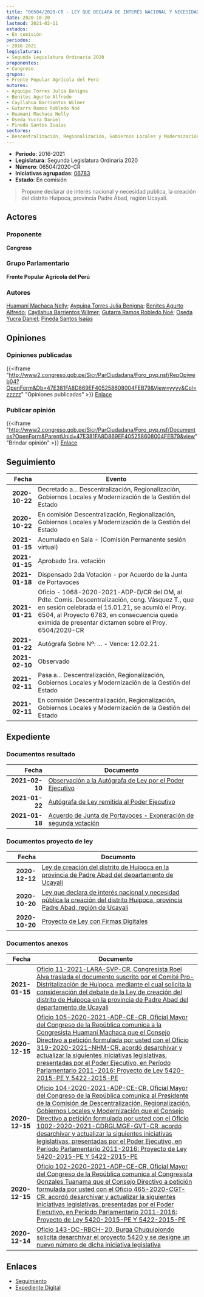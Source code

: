 ```yaml
---
title: "06504/2020-CR - LEY QUE DECLARA DE INTERÉS NACIONAL Y NECESIDAD PÚBLICA LA CREACIÓN DEL DISTRITO HUIPOCA, PROVINCIA PADRE ABAD, REGIÓN DE UCAYALI"
date: 2020-10-20
lastmod: 2021-02-11
estados:
- En comisión
periodos:
- 2016-2021
legislaturas:
- Segunda Legislatura Ordinaria 2020
proponentes:
- Congreso
grupos:
- Frente Popular Agrícola del Perú
autores:
- Ayquipa Torres Julia Benigna
- Benites Agurto Alfredo
- Cayllahua Barrientos Wilmer
- Gutarra Ramos Robledo Noé
- Huamaní Machaca Nelly
- Oseda Yucra Daniel
- Pineda Santos Isaías
sectores:
- Descentralización, Regionalización, Gobiernos Locales y Modernización de la Gestión del Estado
---
```

- **Periodo**: 2016-2021
- **Legislatura**: Segunda Legislatura Ordinaria 2020
- **Número**: 06504/2020-CR
- **Iniciativas agrupadas**: [06783](../../06700/06783)
- **Estado**: En comisión

> Propone declarar de interés nacional y necesidad pública, la creación del distrito Huipoca, provincia Padre Abad, región Ucayali.


## Actores

### Proponente

**Congreso**

### Grupo Parlamentario

**Frente Popular Agrícola del Perú**

### Autores

[Huamaní Machaca Nelly](mailto:mailto:nhuamani@congreso.gob.pe); [Ayquipa Torres Julia Benigna](mailto:mailto:jayquipa@congreso.gob.pe); [Benites Agurto Alfredo](mailto:mailto:abenites@congreso.gob.pe); [Cayllahua Barrientos Wilmer](mailto:mailto:wcayllahua@congreso.gob.pe); [Gutarra Ramos Robledo Noé](mailto:mailto:rgutarra@congreso.gob.pe); [Oseda Yucra Daniel](mailto:mailto:doseday@congreso.gob.pe); [Pineda Santos Isaías](mailto:mailto:ipineda@congreso.gob.pe)

## Opiniones

### Opiniones publicadas

{{<iframe "http://www2.congreso.gob.pe/Sicr/ParCiudadana/Foro_pvp.nsf/RepOpiweb04?OpenForm&Db=47E381FA8D869EF405258608004FEB79&View=yyyy&Col=zzzzz" "Opiniones publicadas" >}}
[Enlace](http://www2.congreso.gob.pe/Sicr/ParCiudadana/Foro_pvp.nsf/RepOpiweb04?OpenForm&Db=47E381FA8D869EF405258608004FEB79&View=yyyy&Col=zzzzz)

### Publicar opinión

{{<iframe "http://www2.congreso.gob.pe/Sicr/ParCiudadana/Foro_pvp.nsf/Documentos?OpenForm&ParentUnid=47E381FA8D869EF405258608004FEB79&view" "Brindar opinión" >}}
[Enlace](http://www2.congreso.gob.pe/Sicr/ParCiudadana/Foro_pvp.nsf/Documentos?OpenForm&ParentUnid=47E381FA8D869EF405258608004FEB79&view)


## Seguimiento

| Fecha | Evento |
|------:|--------|
| **2020-10-22** | Decretado a... Descentralización, Regionalización, Gobiernos Locales y Modernización de la Gestión del Estado |
| **2020-10-22** | En comisión Descentralización, Regionalización, Gobiernos Locales y Modernización de la Gestión del Estado |
| **2021-01-15** | Acumulado en Sala - (Comisión Permanente sesión virtual) |
| **2021-01-15** | Aprobado 1ra. votación |
| **2021-01-18** | Dispensado 2da Votación - por Acuerdo de la Junta de Portavoces |
| **2021-01-21** | Oficio - 1068-2020-2021-ADP-D/CR del OM, al Pdte. Comis. Descentralización, cong. Vásquez T., que en sesión celebrada el 15.01.21, se acumló el Proy. 6504, al Proyecto 6783, en consecuencia queda eximida de presentar dictamen sobre el Proy. 6504/2020-CR |
| **2021-01-22** | Autógrafa Sobre Nº: ... - Vence: 12.02.21. |
| **2021-02-10** | Observado |
| **2021-02-11** | Pasa a... Descentralización, Regionalización, Gobiernos Locales y Modernización de la Gestión del Estado |
| **2021-02-11** | En comisión Descentralización, Regionalización, Gobiernos Locales y Modernización de la Gestión del Estado |

## Expediente

### Documentos resultado

| Fecha | Documento |
|------:|-----------|
| **2021-02-10** | [Observación a la Autógrafa de Ley por el Poder Ejecutivo](https://leyes.congreso.gob.pe/Documentos/2016_2021/Observacion_a_la_Autografa/OBAU06783-20210210.pdf) |
| **2021-01-22** | [Autógrafa de Ley remitida al Poder Ejecutivo](https://leyes.congreso.gob.pe/Documentos/2016_2021/Autografas/Ley_y_de_Resolucion_Legislativa/AU06783-20210122.pdf) |
| **2021-01-18** | [Acuerdo de Junta de Portavoces - Exoneración de segunda votación](http://www.leyes.congreso.gob.pe/Documentos/2016_2021/Acuerdos/Junta_Portavoces/AJP06783-20210118.pdf) |

### Documentos proyecto de ley

| Fecha | Documento |
|------:|-----------|
| **2020-12-12** | [Ley de creación del distrito de Huipoca en la provincia de Padre Abad del departamento de Ucayali](https://leyes.congreso.gob.pe/Documentos/2016_2021/Proyectos_de_Ley_y_de_Resoluciones_Legislativas/PL06783-20201212.pdf) |
| **2020-10-20** | [Ley que declara de interés nacional y necesidad pública la creación del distrito Huipoca, provincia Padre Abad, región de Ucayali](http://www.leyes.congreso.gob.pe/Documentos/2016_2021/Proyectos_de_Ley_y_de_Resoluciones_Legislativas/PL06504-20201020.pdf) |
| **2020-10-20** | [Proyecto de Ley con Firmas Digitales](http://www.leyes.congreso.gob.pe/Documentos/2016_2021/Proyectos_de_Ley_y_de_Resoluciones_Legislativas/Proyectos_Firmas_digitales/PL06504.pdf) |

### Documentos anexos

| Fecha | Documento |
|------:|-----------|
| **2021-01-15** | [Oficio 11-2021-LARA-SVP-CR, Congresista Roel Alva traslada el documento suscrito por el Comité Pro-Distritalización de Huipoca, mediante el cual solicita la consideración del debate de la Ley de creación del distrito de Huipoca en la provincia de Padre Abad del departamento de Ucayali](http://www.leyes.congreso.gob.pe/Documentos/2016_2021/Oficios/Congresistas/OFICIO-11-2021-LARA-SVP-CR.pdf) |
| **2020-12-15** | [Oficio 105-2020-2021-ADP-CE-CR, Oficial Mayor del Congreso de la República comunica a la Congresista Huamaní Machaca que el Consejo Directivo a petición formulada por usted con el Oficio 319-2020-2021-NHM-CR, acordó desarchivar y actualizar la siguientes iniciativas legislativas, presentadas por el Poder Ejecutivo, en Período Parlamentario 2011-2016: Proyecto de Ley 5420-2015-PE Y 5422-2015-PE](http://www.leyes.congreso.gob.pe/Documentos/2016_2021/Oficios/Oficialia_Mayor/OFICIO-105-2020-2021-ADP-CD-CR.pdf) |
| **2020-12-15** | [Oficio 104-2020-2021-ADP-CE-CR, Oficial Mayor del Congreso de la República comunica al Presidente de la Comisión de Descentralización, Regionalización, Gobiernos Locales y Modernización que el Consejo Directivo a petición formulada por usted con el Oficio 1002-2020-2021-CDRGLMGE-GVT-CR, acordó desarchivar y actualizar la siguientes iniciativas legislativas, presentadas por el Poder Ejecutivo, en Período Parlamentario 2011-2016: Proyecto de Ley 5420-2015-PE Y 5422-2015-PE](http://www.leyes.congreso.gob.pe/Documentos/2016_2021/Oficios/Oficialia_Mayor/OFICIO-104-2020-2021-ADP-CD-CR.pdf) |
| **2020-12-15** | [Oficio 102-2020-2021-ADP-CE-CR, Oficial Mayor del Congreso de la República comunica al Congresista Gonzales Tuanama que el Consejo Directivo a petición formulada por usted con el Oficio 465-2020-CGT-CR, acordó desarchivar y actualizar la siguientes iniciativas legislativas, presentadas por el Poder Ejecutivo, en Período Parlamentario 2011-2016: Proyecto de Ley 5420-2015-PE Y 5422-2015-PE](http://www.leyes.congreso.gob.pe/Documentos/2016_2021/Oficios/Oficialia_Mayor/OFICIO-102-2020-2021-ADP-CD-CR.pdf) |
| **2020-12-14** | [Oficio 143-DC-RBCH-20, Burga Chuquipiondo solicita desarchivar el proyecto 5420 y se designe un nuevo número de dicha iniciativa legislativa](http://www.leyes.congreso.gob.pe/Documentos/2016_2021/Oficios/Congresistas/OFICIO-143-DC-RBCH-20.pdf) |

## Enlaces

- [Seguimiento](http://www2.congreso.gob.pe/Sicr/TraDocEstProc/CLProLey2016.nsf/f7fff46988ca05b1052578e100829cc7/5cdff29bdc88f2c9052586080066321f?OpenDocument)
- [Expediente Digital](http://www2.congreso.gob.pe/Sicr/TraDocEstProc/Expvirt_2011.nsf/visbusqptramdoc1621/06504?opendocument)

